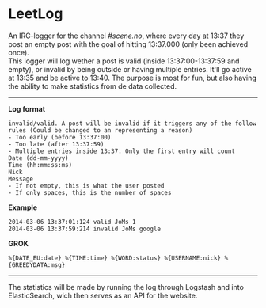 LeetLog
=======

An IRC-logger for the channel *#scene.no*, where every day at 13:37 they post an empty post with the goal of hitting 13:37.000 (only been achieved once).   
This logger will log wether a post is valid (inside 13:37:00-13:37:59 and empty), or invalid by being outside or having multiple entries. It'll go active at 13:35 and be active to 13:40. The purpose is most for fun, but also having the ability to make statistics from de data collected.

---

**Log format**

    invalid/valid. A post will be invalid if it triggers any of the follow rules (Could be changed to an representing a reason)
    - Too early (before 13:37:00)
    - Too late (after 13:37:59)
    - Multiple entries inside 13:37. Only the first entry will count
    Date (dd-mm-yyyy)
	Time (hh:mm:ss:ms)
    Nick
    Message
    - If not empty, this is what the user posted
    - If only spaces, this is the number of spaces

**Example**

	2014-03-06 13:37:01:124 valid JoMs 1
	2014-03-06 13:37:59:214 invalid JoMs google
    
**GROK**

    %{DATE_EU:date} %{TIME:time} %{WORD:status} %{USERNAME:nick} %{GREEDYDATA:msg}

---

The statistics will be made by running the log through Logstash and into ElasticSearch, wich then serves as an API for the website.

